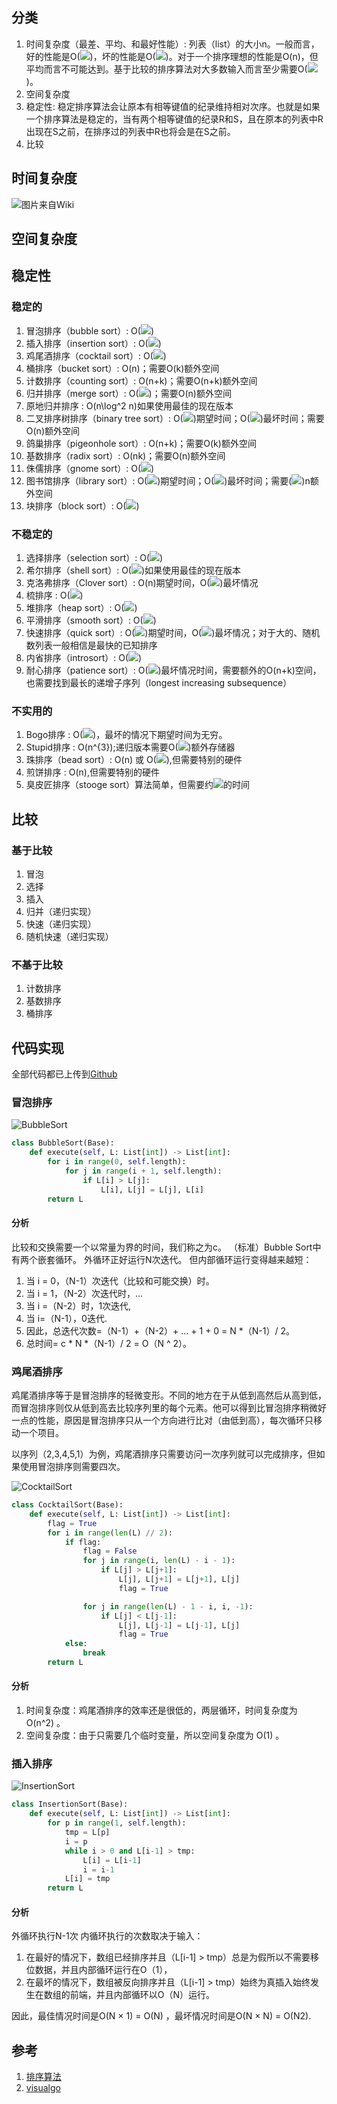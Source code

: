 
## 分类

1. 时间复杂度（最差、平均、和最好性能）: 列表（list）的大小n。一般而言，好的性能是O(![](https://microsoft.codecogs.com/svg.latex?n\log%20n))，坏的性能是O(![](https://microsoft.codecogs.com/svg.latex?n^{2}))。对于一个排序理想的性能是O(n)，但平均而言不可能达到。基于比较的排序算法对大多数输入而言至少需要O(![](https://microsoft.codecogs.com/svg.latex?n\log%20n))。
2. 空间复杂度
3. 稳定性: 稳定排序算法会让原本有相等键值的纪录维持相对次序。也就是如果一个排序算法是稳定的，当有两个相等键值的纪录R和S，且在原本的列表中R出现在S之前，在排序过的列表中R也将会是在S之前。
4. 比较

## 时间复杂度

![图片来自Wiki](https://upload.wikimedia.org/wikipedia/commons/0/0c/SortingAlgoComp.png)

## 空间复杂度

## 稳定性

### 稳定的

1. 冒泡排序（bubble sort）: O(![](https://microsoft.codecogs.com/svg.latex?n^{2}))
2. 插入排序（insertion sort）: O(![](https://microsoft.codecogs.com/svg.latex?n^{2}))
3. 鸡尾酒排序（cocktail sort）: O(![](https://microsoft.codecogs.com/svg.latex?n^{2}))
4. 桶排序（bucket sort）: O(n)；需要O(k)额外空间
5. 计数排序（counting sort）: O(n+k)；需要O(n+k)额外空间
6. 归并排序（merge sort）: O(![](https://microsoft.codecogs.com/svg.latex?n\log%20n))；需要O(n)额外空间
7. 原地归并排序 : O(n\log^2 n)如果使用最佳的现在版本
8. 二叉排序树排序（binary tree sort）: O(![](https://microsoft.codecogs.com/svg.latex?n\log%20n))期望时间；O(![](https://microsoft.codecogs.com/svg.latex?n^{2}))最坏时间；需要O(n)额外空间
9. 鸽巢排序（pigeonhole sort）: O(n+k)；需要O(k)额外空间
10. 基数排序（radix sort）: O(nk)；需要O(n)额外空间
11. 侏儒排序（gnome sort）: O(![](https://microsoft.codecogs.com/svg.latex?n^{2}))
12. 图书馆排序（library sort）: O(![](https://microsoft.codecogs.com/svg.latex?n\log%20n))期望时间；O(![](https://microsoft.codecogs.com/svg.latex?n^{2}))最坏时间；需要(![](https://microsoft.codecogs.com/svg.latex?1+\varepsilon))n额外空间
13. 块排序（block sort）: O(![](https://microsoft.codecogs.com/svg.latex?n\log%20n))

### 不稳定的

1. 选择排序（selection sort）: O(![](https://microsoft.codecogs.com/svg.latex?n^{2}))
2. 希尔排序（shell sort）: O(![](https://microsoft.codecogs.com/svg.latex?n\log^2%20n))如果使用最佳的现在版本
3. 克洛弗排序（Clover sort）: O(n)期望时间，O(![](https://microsoft.codecogs.com/svg.latex?n^{2}))最坏情况
4. 梳排序 : O(![](https://microsoft.codecogs.com/svg.latex?n\log%20n))
5. 堆排序（heap sort）: O(![](https://microsoft.codecogs.com/svg.latex?n\log%20n))
6. 平滑排序（smooth sort）: O(![](https://microsoft.codecogs.com/svg.latex?n\log%20n))
7. 快速排序（quick sort）: O(![](https://microsoft.codecogs.com/svg.latex?n\log%20n))期望时间，O(![](https://microsoft.codecogs.com/svg.latex?n^{2}))最坏情况；对于大的、随机数列表一般相信是最快的已知排序
8. 内省排序（introsort）: O(![](https://microsoft.codecogs.com/svg.latex?n\log%20n))
9. 耐心排序（patience sort）: O(![](https://microsoft.codecogs.com/svg.latex?n\log%20n+k))最坏情况时间，需要额外的O(n+k)空间，也需要找到最长的递增子序列（longest increasing subsequence）

### 不实用的

1. Bogo排序 : O(![](https://microsoft.codecogs.com/svg.latex?n\times%20n!))，最坏的情况下期望时间为无穷。
2. Stupid排序 : O(n^{3});递归版本需要O(![](https://microsoft.codecogs.com/svg.latex?n^{2}))额外存储器
3. 珠排序（bead sort）: O(n) 或 O(![](https://microsoft.codecogs.com/svg.latex?\sqrt%20{n})),但需要特别的硬件
4. 煎饼排序 : O(n),但需要特别的硬件
5. 臭皮匠排序（stooge sort）算法简单，但需要约![](https://microsoft.codecogs.com/svg.latex?n^{2.7})的时间

## 比较

### 基于比较

1. 冒泡
2. 选择
3. 插入
4. 归并（递归实现）
5. 快速（递归实现）
6. 随机快速（递归实现）

### 不基于比较

1. 计数排序
2. 基数排序
3. 桶排序

## 代码实现

全部代码都已上传到[Github](https://github.com/funsoul/sort-py)

### 冒泡排序

![BubbleSort](/images/数据结构和算法/排序/BubbleSort.gif)

```py
class BubbleSort(Base):
    def execute(self, L: List[int]) -> List[int]:
        for i in range(0, self.length):
            for j in range(i + 1, self.length):
                if L[i] > L[j]:
                    L[i], L[j] = L[j], L[i]
        return L
```

#### 分析

比较和交换需要一个以常量为界的时间，我们称之为c。
（标准）Bubble Sort中有两个嵌套循环。
外循环正好运行N次迭代。 但内部循环运行变得越来越短：

1. 当 i = 0，（N-1）次迭代（比较和可能交换）时。
2. 当 i = 1，（N-2）次迭代时，...
3. 当 i =（N-2）时，1次迭代,
4. 当 i=（N-1），0迭代.
5. 因此，总迭代次数=（N-1）+（N-2）+ ... + 1 + 0 = N *（N-1）/ 2。
6. 总时间= c * N *（N-1）/ 2 = O（N ^ 2）。

### 鸡尾酒排序

鸡尾酒排序等于是冒泡排序的轻微变形。不同的地方在于从低到高然后从高到低，而冒泡排序则仅从低到高去比较序列里的每个元素。他可以得到比冒泡排序稍微好一点的性能，原因是冒泡排序只从一个方向进行比对（由低到高），每次循环只移动一个项目。

以序列（2,3,4,5,1）为例，鸡尾酒排序只需要访问一次序列就可以完成排序，但如果使用冒泡排序则需要四次。

![CocktailSort](/images/数据结构和算法/排序/CocktailSort.gif)

```py
class CocktailSort(Base):
    def execute(self, L: List[int]) -> List[int]:
        flag = True
        for i in range(len(L) // 2):
            if flag:
                flag = False
                for j in range(i, len(L) - i - 1):
                    if L[j] > L[j+1]:
                        L[j], L[j+1] = L[j+1], L[j]
                        flag = True

                for j in range(len(L) - 1 - i, i, -1):
                    if L[j] < L[j-1]:
                        L[j], L[j-1] = L[j-1], L[j]
                        flag = True
            else:
                break
        return L
```

#### 分析

1. 时间复杂度：鸡尾酒排序的效率还是很低的，两层循环，时间复杂度为 O(n^2) 。
2. 空间复杂度：由于只需要几个临时变量，所以空间复杂度为 O(1) 。

### 插入排序

![InsertionSort](/images/数据结构和算法/排序/InsertionSort.gif)

```py
class InsertionSort(Base):
    def execute(self, L: List[int]) -> List[int]:
        for p in range(1, self.length):
            tmp = L[p]
            i = p
            while i > 0 and L[i-1] > tmp:
                L[i] = L[i-1]
                i = i-1
            L[i] = tmp
        return L
```

#### 分析

外循环执行N-1次
内循环执行的次数取决于输入：

1. 在最好的情况下，数组已经排序并且（L[i-1] > tmp）总是为假所以不需要移位数据，并且内部循环运行在O（1），
2. 在最坏的情况下，数组被反向排序并且（L[i-1] > tmp）始终为真插入始终发生在数组的前端，并且内部循环以O（N）运行。

因此，最佳情况时间是O(N × 1) = O(N) ，最坏情况时间是O(N × N) = O(N2).


## 参考

1. [排序算法](https://zh.wikipedia.org/wiki/%E6%8E%92%E5%BA%8F%E7%AE%97%E6%B3%95)
2. [visualgo](https://visualgo.net/)